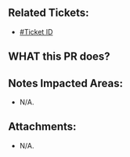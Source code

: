 ## Related Tickets:

-   [#Ticket ID](https://edu-redmine.sun-asterisk.vn/issues/xxxx)

## WHAT this PR does?

<!--
- ex: Change number items `completed/total` in admin page.
-->

## Notes Impacted Areas:

-   N/A.

## Attachments:

-   N/A.
